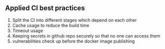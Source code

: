 ## Applied CI best practices

1) Split the CI into different stages which depend on each other
2) Cache usage to reduce the build time
3) Timeout usage
4) Keeping secrets in github repo securely so that no one can access them
5) vulnerabilities check up before the docker image publishing